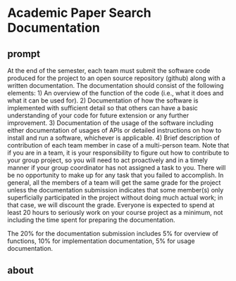 # Academic Paper Search Documentation

## prompt

At the end of the semester, each team must submit the software code produced for the project to an open source repository (github) along with a written documentation. The documentation should consist of the following elements: 1) An overview of the function of the code (i.e., what it does and what it can be used for). 2) Documentation of how the software is implemented with sufficient detail so that others can have a basic understanding of your code for future extension or any further improvement. 3) Documentation of the usage of the software including either documentation of usages of APIs or detailed instructions on how to install and run a software, whichever is applicable. 4) Brief description of contribution of each team member in case of a multi-person team. Note that if you are in a team, it is your responsibility to figure out how to contribute to your group project, so you will need to act proactively and in a timely manner if your group coordinator has not assigned a task to you. There will be no opportunity to make up for any task that you failed to accomplish. In general, all the members of a team will get the same grade for the project unless the documentation submission indicates that some member(s) only superficially participated in the project without doing much actual work; in that case, we will discount the grade. Everyone is expected to spend at least 20 hours to seriously work on your course project as a minimum, not including the time spent for preparing the documentation.

The 20% for the documentation submission includes 5% for overview of functions, 10% for implementation documentation, 5% for usage documentation.

## about


<!--stackedit_data:
eyJoaXN0b3J5IjpbLTExMDkxNDM3NDIsMzQ3NTM3ODNdfQ==
-->